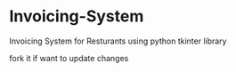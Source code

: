 # Invoicing-System
Invoicing System for Resturants using python tkinter library

fork it if want to update changes
